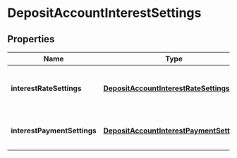 
# DepositAccountInterestSettings

## Properties
Name | Type | Description | Notes
------------ | ------------- | ------------- | -------------
**interestRateSettings** | [**DepositAccountInterestRateSettings**](DepositAccountInterestRateSettings.md) | Interest rate settings for deposit accounts |  [optional]
**interestPaymentSettings** | [**DepositAccountInterestPaymentSettings**](DepositAccountInterestPaymentSettings.md) | Interest payment settings for the account |  [optional]



